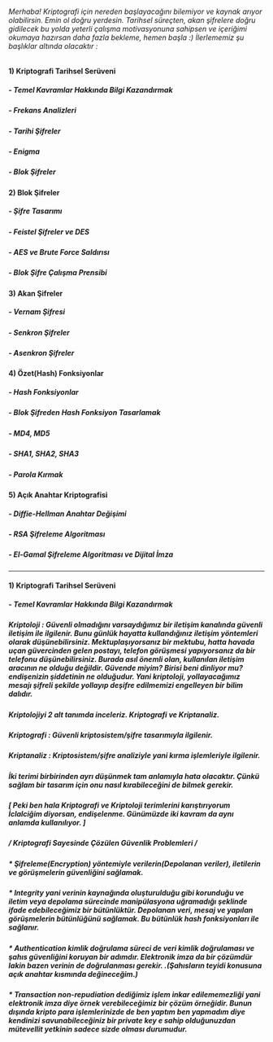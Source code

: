 ###### Merhaba! Kriptografi için nereden başlayacağını bilemiyor ve kaynak arıyor olabilirsin. Emin ol doğru yerdesin. Tarihsel süreçten, akan şifrelere doğru gidilecek bu yolda yeterli çalışma motivasyonuna sahipsen ve içeriğimi okumaya hazırsan daha fazla bekleme, hemen başla :) İlerlememiz şu başlıklar altında olacaktır :

#### 1) Kriptografi Tarihsel Serüveni
##### - Temel Kavramlar Hakkında Bilgi Kazandırmak
##### - Frekans Analizleri
##### - Tarihi Şifreler
##### - Enigma
##### - Blok Şifreler

#### 2) Blok Şifreler 
##### - Şifre Tasarımı
##### - Feistel Şifreler ve DES
##### - AES ve Brute Force Saldırısı
##### - Blok Şifre Çalışma Prensibi

#### 3) Akan Şifreler
##### - Vernam Şifresi
##### - Senkron Şifreler
##### - Asenkron Şifreler

#### 4) Özet(Hash) Fonksiyonlar
##### - Hash Fonksiyonlar
##### - Blok Şifreden Hash Fonksiyon Tasarlamak
##### - MD4, MD5
##### - SHA1, SHA2, SHA3
##### - Parola Kırmak

#### 5) Açık Anahtar Kriptografisi
##### - Diffie-Hellman Anahtar Değişimi
##### - RSA Şifreleme Algoritması
##### - El-Gamal Şifreleme Algoritması ve Dijital İmza 
________________________________________________________________________________________________________________________________________________________________________________________________________________________________

#### 1) Kriptografi Tarihsel Serüveni
##### - Temel Kavramlar Hakkında Bilgi Kazandırmak 
##### Kriptoloji : Güvenli olmadığını varsaydığımız bir iletişim kanalında güvenli iletişim ile ilgilenir. Bunu günlük hayatta kullandığınız iletişim yöntemleri olarak düşünebilirsiniz. Mektuplaşıyorsanız bir mektubu, hatta havada uçan güvercinden gelen postayı, telefon görüşmesi yapıyorsanız da bir telefonu düşünebilirsiniz. Burada asıl önemli olan, kullanılan iletişim aracının ne olduğu değildir. Güvende miyim? Birisi beni dinliyor mu? endişenizin şiddetinin ne olduğudur. Yani kriptoloji, yollayacağımız mesajı şifreli şekilde yollayıp deşifre edilmemizi engelleyen bir bilim dalıdır.
##### Kriptolojiyi 2 alt tanımda inceleriz. Kriptografi ve Kriptanaliz.
##### Kriptografi : Güvenli kriptosistem/şifre tasarımıyla ilgilenir.
##### Kriptanaliz : Kriptosistem/şifre analiziyle yani kırma işlemleriyle ilgilenir.
##### İki terimi birbirinden ayrı düşünmek tam anlamıyla hata olacaktır. Çünkü sağlam bir tasarım için onu nasıl kırabileceğini de bilmek gerekir. 
##### [ Peki ben hala Kriptografi ve Kriptoloji terimlerini karıştırıyorum İclalciğim diyorsan, endişelenme. Günümüzde iki kavram da aynı anlamda kullanılıyor. ]

##### / Kriptografi Sayesinde Çözülen Güvenlik Problemleri /
##### * Şifreleme(Encryption) yöntemiyle verilerin(Depolanan veriler), iletilerin ve görüşmelerin güvenliğini sağlamak. 
##### * Integrity yani verinin kaynağında oluşturulduğu gibi korunduğu ve iletim veya depolama sürecinde manipülasyona uğramadığı şeklinde ifade edebileceğimiz bir bütünlüktür. Depolanan veri, mesaj ve yapılan görüşmelerin bütünlüğünü sağlamak. Bu bütünlük hash fonksiyonları ile sağlanır.
##### * Authentication kimlik doğrulama süreci de veri kimlik doğrulaması ve şahıs güvenliğini koruyan bir adımdır. Elektronik imza da bir çözümdür lakin bazen verinin de doğrulanması gerekir. .(Şahısların teyidi konusuna açık anahtar kısmında değineceğim.)
##### * Transaction non-repudiation dediğimiz işlem inkar edilememezliği yani elektronik imza diye örnek verebileceğimiz bir çözüm örneğidir. Bunun dışında kripto para işlemlerinizde de ben yaptım ben yapmadım diye kendinizi savunabileceğiniz bir private key e sahip olduğunuzdan mütevellit yetkinin sadece sizde olması durumudur.

